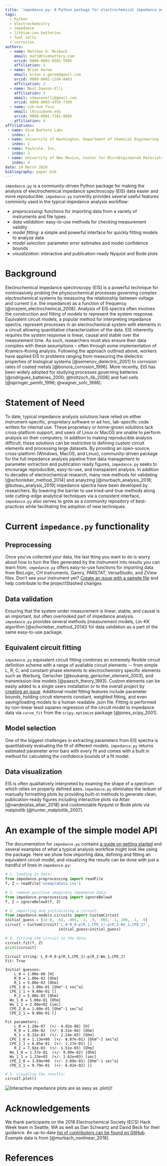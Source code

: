 ```yaml
---
title: 'impedance.py: A Python package for electrochemical impedance analysis'
tags:
  - Python
  - electrochemistry
  - impedance
  - lithium-ion batteries
  - fuel cells
  - corrosion
authors:
  - name: Matthew D. Murbach
    email: matt@hivebattery.com
    orcid: 0000-0002-6583-5995
    affiliation: 1
  - name: Brian Gerwe
    email: brian.s.gerwe@gmail.com
    orcid: 0000-0002-1184-8483
    affiliation: 2
  - name: Neal Dawson-Elli
    affiliation: 3
    email: ndawsonelli@gmail.com
    orcid: 0000-0003-4559-7309
  - name: Lok-kun Tsui
    email: lktsui@unm.edu
    orcid: 0000-0001-7381-0686
    affiliation: 4
affiliations:
 - name: Hive Battery Labs
   index: 1
 - name: University of Washington, Department of Chemical Engineering
   index: 2
 - name: PayScale, Inc.
   index: 3
 - name: University of New Mexico, Center for MicroEngineered Materials
   index: 4
date: 14 March 2020
bibliography: paper.bib
---
```


`impedance.py` is a community-driven Python package for making the analysis of electrochemical impedance spectroscopy (EIS)  data easier and more reproducible. `impedance.py` currently provides several useful features commonly used in the typical  impedance analysis workflow:

- _preprocessing_: functions for importing data from a variety of instruments and file types
- _data validation_: easy-to-use methods for checking measurement validity
- _model fitting_: a simple and powerful interface for quickly fitting models to analyze data
- _model selection_: parameter error estimates and model confidence bounds
- _visualization_: interactive and publication-ready Nyquist and Bode plots

# Background

Electrochemical impedance spectroscopy (EIS) is a powerful technique for noninvasively probing the physicochemical processes governing complex electrochemical systems by measuring the relationship between voltage and current (i.e. the impedance) as a function of frequency [@orazem_electrochemical_2008]. Analysis of EIS spectra often involves the construction and fitting of models to represent the system response. Equivalent circuit models, a popular method for interpreting impedance spectra, represent processes in an electrochemical system with elements in a circuit allowing quantitative characterization of the data. EIS inherently requires the system response is linear, causal and stable over the measurement time. As such, researchers must also ensure their data complies with these assumptions – often through some implementation of Kramers-Kronig analysis. Following the approach outlined above, workers have applied EIS to problems ranging from  measuring the dielectric properties of biological systems [@semenov_dielectric_2001] to corrosion rates of coated metals [@bonora_corrosion_1996]. More recently, EIS has been widely adopted for studying processes governing batteries [@rodrigues_batteries_2000; @troltzsch_lib_2006]  and fuel cells [@springer_pemfc_1996; @wagner_sofc_1998].

# Statement of Need
To date, typical impedance analysis solutions have relied on either instrument-specific, proprietary software or ad hoc, lab-specific code written for internal use. These proprietary or home-grown solutions lack cross-platform support, and users of Linux or MacOS are unable to perform analysis on their computers. In addition to making reproducible analysis difficult, these solutions can be restrictive to defining custom circuit elements and processing large datasets. By providing an open-source, cross-platform (Windows, MacOS, and Linux), community-driven package for the full impedance analysis pipeline from data management to parameter extraction and publication ready figures, `impedance.py` seeks to encourage reproducible, easy-to-use, and transparent analysis. In addition to decades of electrochemical research, many new methods for validating [@schonleber_method_2014] and analyzing [@murbach_analysis_2018; @buteau_analysis_2019] impedance spectra have been developed by researchers. By lowering the barrier to use tried-and-true methods along side cutting-edge analytical techniques via a consistent interface, `impedance.py` also serves to grow as a community repository of best-practices while facilitating the adoption of new techniques.

# Current `impedance.py` functionality


## Preprocessing
Once you've collected your data, the last thing you want to do is worry about how to turn the files generated by the instrument into results you can learn from. `impedance.py` offers easy-to-use functions for importing data from BioLogic, CH Instruments, Gamry, PARSTAT, VersaStudio, and ZView files. Don't see your instrument yet? [Create an issue with a sample file](https://github.com/ECSHackWeek/impedance.py/issues/new?assignees=&labels=&template=data-file-support-request.md&title=%5BDATA%5D) and help contribute to the project!Stashed changes

## Data validation
Ensuring that the system under measurement is linear, stable, and causal is an important, but often overlooked part of impedance analysis. `impedance.py` provides several methods  (measurement models, Lin-KK algorithm [@schonleber_method_2014]) for data validation as a part of the same easy-to-use package.

## Equivalent circuit fitting
`impedance.py` equivalent circuit fitting combines an extremely flexible circuit definition scheme with a range of available circuit elements -- from simple L, R, C, and constant-phase elements to electrochemistry specific elements such as Warburg, Gerischer [@boukamp_gerischer_element_2003], and transmission-line models [@paasch_theory_1993]. Custom elements can be easily added to a single users installation or to the overall project by [creating an issue](https://github.com/ECSHackWeek/impedance.py/issues/new?assignees=&labels=&template=equivalent-circuit-element-request.md&title=%5BElement%5D). Additional model fitting features include parameter bounds, holding circuit elements constant, weighted fitting, and even saving/loading models to a human readable .json file. Fitting is performed by non-linear least squares regression of the circuit model to impedance data via `curve_fit` from the `scipy.optimize` package [@jones_scipy_2001].

## Model selection
One of the biggest challenges in extracting parameters from EIS spectra is quantitatively evaluating the fit of different models. `impedance.py` returns estimated parameter error bars with every fit and comes with a built in method for calculating the confidence bounds of a fit model.

## Data visualization
EIS is often qualitatively interpreted by examing the shape of a spectrum which relies on properly defined axes. `impedance.py` eliminates the tedium of manually formatting plots by providing built-in methods to generate clean, publication-ready figures including interactive plots via Altair [@vanderplas_altair_2018] and customizable Nyquist or Bode plots via matplotlib [@hunter_matplotlib_2007].


# An example of the simple model API
The documentation for `impedance.py` contains [a guide on getting started](https://impedancepy.readthedocs.io/en/latest/getting-started.html) and several examples of what a typical analysis workflow might look like using the package. Here we show how importing data, defining and fitting an equivalent circuit  model, and visualizing the results can be done with just a handful of lines in `impedance.py`:

```python
# 1. loading in data:
from impedance.preprocessing import readFile
f, Z = readFile('exampleData.csv')

# 2. remove positive imaginary impedance data:
from impedance.preprocessing import ignoreBelowX
f, Z = ignoreBelowX(f, Z)

# 3. importing and initializing a circuit:
from impedance.models.circuits import CustomCircuit
initial_guess = [1e-8, .01, .005, .1, .9, .005, .1, 200, .1, .9]
circuit = CustomCircuit('L_0-R_0-p(R_1,CPE_1)-p(R_2-Wo_1,CPE_2)',
                        initial_guess=initial_guess)

# 4. fitting the circuit to the data:
circuit.fit(f, Z)
print(circuit)
```

```text
Circuit string: L_0-R_0-p(R_1,CPE_1)-p(R_2-Wo_1,CPE_2)
Fit: True

Initial guesses:
    L_0 = 1.00e-08 [H]
    R_0 = 1.00e-02 [Ohm]
    R_1 = 5.00e-03 [Ohm]
  CPE_1_0 = 1.00e-01 [Ohm^-1 sec^a]
  CPE_1_1 = 9.00e-01 []
    R_2 = 5.00e-03 [Ohm]
  Wo_1_0 = 1.00e-01 [Ohm]
  Wo_1_1 = 2.00e+02 [sec]
  CPE_2_0 = 1.00e-01 [Ohm^-1 sec^a]
  CPE_2_1 = 9.00e-01 []

Fit parameters:
    L_0 = 1.28e-07  (+/- 4.92e-08) [H]
    R_0 = 1.49e-02  (+/- 8.31e-04) [Ohm]
    R_1 = 8.31e-03  (+/- 2.24e-03) [Ohm]
  CPE_1_0 = 1.13e+00  (+/- 8.07e-01) [Ohm^-1 sec^a]
  CPE_1_1 = 6.85e-01  (+/- 1.27e-01) []
    R_2 = 7.92e-03  (+/- 1.51e-03) [Ohm]
  Wo_1_0 = 1.37e-01  (+/- 9.09e-02) [Ohm]
  Wo_1_1 = 1.23e+03  (+/- 1.62e+03) [sec]
  CPE_2_0 = 3.69e+00  (+/- 3.09e-01) [Ohm^-1 sec^a]
  CPE_2_1 = 9.79e-01  (+/- 6.02e-02) []
```

```python
# 5. visualize the results:
circuit.plot()
```

![Interactive impedance plots are as easy as `.plot()`!](./example.png)

# Acknowledgements

We thank participants on the 2018 Electrochemical Society (ECS) Hack Week team in Seattle, WA as well as Dan Schwartz and David Beck for their guidance. An up-to-date [list of contributors can be found on GitHub](https://github.com/ECSHackWeek/impedance.py#contributors-). Example data is from [@murbach_nonlinear_2018].

# References
